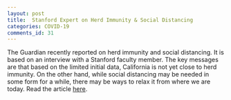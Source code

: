 ```yaml
---
layout: post
title:  Stanford Expert on Herd Immunity & Social Distancing
categories: COVID-19
comments_id: 31
---
```



The Guardian recently reported on herd immunity and social distancing. It is based on an interview with a Stanford faculty member. The key messages are that based on the limited initial data, California is not yet close to herd immunity. On the other hand, while social distancing may be needed in some form for a while, there may be ways to relax it from where we are today. Read the article [here](https://www.theguardian.com/world/2020/apr/14/california-coronavirus-herd-immunity-early-spread-stanford-expert-interview).
